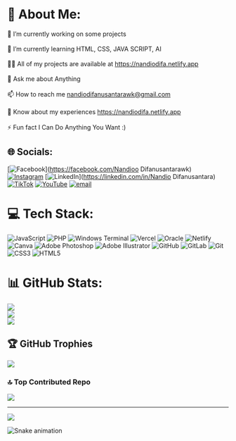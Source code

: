 # 💫 About Me:
🔭 I’m currently working on some projects<br><br>🌱 I’m currently learning HTML, CSS, JAVA SCRIPT, AI<br><br>👨‍💻 All of my projects are available at https://nandiodifa.netlify.app<br><br>💬 Ask me about Anything<br><br>📫 How to reach me nandiodifanusantarawk@gmail.com<br><br>📄 Know about my experiences https://nandiodifa.netlify.app<br><br>⚡ Fun fact I Can Do Anything You Want :)


## 🌐 Socials:
[![Facebook](https://img.shields.io/badge/Facebook-%231877F2.svg?logo=Facebook&logoColor=white)](https://facebook.com/Nandioo Difanusantarawk) [![Instagram](https://img.shields.io/badge/Instagram-%23E4405F.svg?logo=Instagram&logoColor=white)](https://instagram.com/nandiodifa) [![LinkedIn](https://img.shields.io/badge/LinkedIn-%230077B5.svg?logo=linkedin&logoColor=white)](https://linkedin.com/in/Nandio Difanusantara) [![TikTok](https://img.shields.io/badge/TikTok-%23000000.svg?logo=TikTok&logoColor=white)](https://tiktok.com/@nandio.difanusantara) [![YouTube](https://img.shields.io/badge/YouTube-%23FF0000.svg?logo=YouTube&logoColor=white)](https://youtube.com/@@NandioDifa999) [![email](https://img.shields.io/badge/Email-D14836?logo=gmail&logoColor=white)](mailto:nandiodifanusantarawk@gmail.com) 

# 💻 Tech Stack:
![JavaScript](https://img.shields.io/badge/javascript-%23323330.svg?style=for-the-badge&logo=javascript&logoColor=%23F7DF1E) ![PHP](https://img.shields.io/badge/php-%23777BB4.svg?style=for-the-badge&logo=php&logoColor=white) ![Windows Terminal](https://img.shields.io/badge/Windows%20Terminal-%234D4D4D.svg?style=for-the-badge&logo=windows-terminal&logoColor=white) ![Vercel](https://img.shields.io/badge/vercel-%23000000.svg?style=for-the-badge&logo=vercel&logoColor=white) ![Oracle](https://img.shields.io/badge/Oracle-F80000?style=for-the-badge&logo=oracle&logoColor=white) ![Netlify](https://img.shields.io/badge/netlify-%23000000.svg?style=for-the-badge&logo=netlify&logoColor=#00C7B7) ![Canva](https://img.shields.io/badge/Canva-%2300C4CC.svg?style=for-the-badge&logo=Canva&logoColor=white) ![Adobe Photoshop](https://img.shields.io/badge/adobe%20photoshop-%2331A8FF.svg?style=for-the-badge&logo=adobe%20photoshop&logoColor=white) ![Adobe Illustrator](https://img.shields.io/badge/adobe%20illustrator-%23FF9A00.svg?style=for-the-badge&logo=adobe%20illustrator&logoColor=white) ![GitHub](https://img.shields.io/badge/github-%23121011.svg?style=for-the-badge&logo=github&logoColor=white) ![GitLab](https://img.shields.io/badge/gitlab-%23181717.svg?style=for-the-badge&logo=gitlab&logoColor=white) ![Git](https://img.shields.io/badge/git-%23F05033.svg?style=for-the-badge&logo=git&logoColor=white) ![CSS3](https://img.shields.io/badge/css3-%231572B6.svg?style=for-the-badge&logo=css3&logoColor=white) ![HTML5](https://img.shields.io/badge/html5-%23E34F26.svg?style=for-the-badge&logo=html5&logoColor=white)
# 📊 GitHub Stats:
![](https://github-readme-stats.vercel.app/api?username=NandioWK&theme=dark&hide_border=false&include_all_commits=true&count_private=false)<br/>
![](https://nirzak-streak-stats.vercel.app/?user=NandioWK&theme=dark&hide_border=false)<br/>
![](https://github-readme-stats.vercel.app/api/top-langs/?username=NandioWK&theme=dark&hide_border=false&include_all_commits=true&count_private=false&layout=compact)

## 🏆 GitHub Trophies
![](https://github-profile-trophy.vercel.app/?username=NandioWK&theme=radical&no-frame=false&no-bg=false&margin-w=4)

### 🔝 Top Contributed Repo
![](https://github-contributor-stats.vercel.app/api?username=NandioWK&limit=5&theme=dark&combine_all_yearly_contributions=true)

---
[![](https://visitcount.itsvg.in/api?id=NandioWK&icon=0&color=0)](https://visitcount.itsvg.in)

<img src="https://raw.githubusercontent.com/NandioWK/NandioWK/output/snake.svg" alt="Snake animation" />

###
